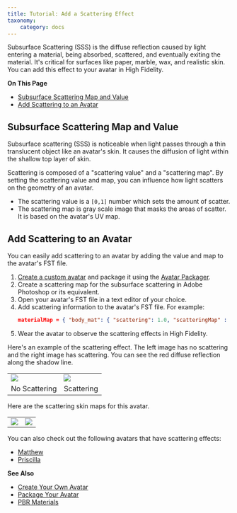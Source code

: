 ```yaml
---
title: Tutorial: Add a Scattering Effect
taxonomy:
    category: docs
---
```


Subsurface Scattering (SSS) is the diffuse reflection caused by light entering a material, being absorbed, scattered, and eventually exiting the material. It's critical for surfaces like paper, marble, wax, and realistic skin. You can add this effect to your avatar in High Fidelity.

**On This Page**

+ [Subsurface Scattering Map and Value](#subsurface-scattering-map-and-value)
+ [Add Scattering to an Avatar](#add-scattering-to-an-avatar)

## Subsurface Scattering Map and Value

Subsurface scattering (SSS) is noticeable when light passes through a thin translucent object like an avatar's skin. It causes the diffusion of light within the shallow top layer of skin. 

Scattering is composed of a "scattering value" and a "scattering map". By setting the scattering value and map, you can influence how light scatters on the geometry of an avatar. 

+ The scattering value is a `[0,1]` number which sets the amount of scatter. 
+ The scattering map is gray scale image that masks the areas of scatter. It is based on the avatar's UV map.

## Add Scattering to an Avatar

You can easily add scattering to an avatar by adding the value and map to the avatar's FST file. 

1. [Create a custom avatar](../create-avatars) and package it using the [Avatar Packager](../create-avatars#package-your-avatar).
2. Create a scattering map for the subsurface scattering in Adobe Photoshop or its equivalent.
3. Open your avatar's FST file in a text editor of your choice.
4. Add scattering information to the avatar's FST file. For example:
   ```json
   materialMap = { "body_mat": { "scattering": 1.0, "scatteringMap" : "![skinMap.jpg](http://.../skinMap.jpg)" } }
   ```
5. Wear the avatar to observe the scattering effects in High Fidelity.

Here's an example of the scattering effect. The left image has no scattering and the right image has scattering. You can see the red diffuse reflection along the shadow line.

<table style="border: solid 0px;">
    <tr>
        <td><img src="../../user/pages/03.create/02.avatars/08.scattering-tutorial/no-scattering.jpg" style="margin:auto;"></td>
        <td><img src="../../user/pages/03.create/02.avatars/08.scattering-tutorial/scattering.jpg" style="margin:auto;"></td>
    </tr>
    <tr>
        <td style="text-align:center; border: solid 0px;">No Scattering</td>
        <td style="text-align:center; border: solid 0px;">Scattering</td>
    </tr>
</table>

Here are the scattering skin maps for this avatar.   

<table>
    <tr>
        <td width="50%"><img src="../../user/pages/03.create/02.avatars/08.scattering-tutorial/skin-map.jpg" style="margin:auto;"></td>
        <td><img src="../../user/pages/03.create/02.avatars/08.scattering-tutorial/skin-map-2.jpg" style="display: block; margin:auto;"></td>
    </tr>
</table>

You can also check out the following avatars that have scattering effects:

+ [Matthew](https://hifi-public.s3.amazonaws.com/sam/models/skinRenderingTest/matthew/matthew.fst) 
+ [Priscilla](https://hifi-public.s3.amazonaws.com/sam/models/skinRenderingTest/priscilla/priscilla.fst)

**See Also**

+ [Create Your Own Avatar](../create-avatars)
+ [Package Your Avatar](../create-avatars#package-your-avatar)
+ [PBR Materials](../../3d-models/pbr-materials-guide)

